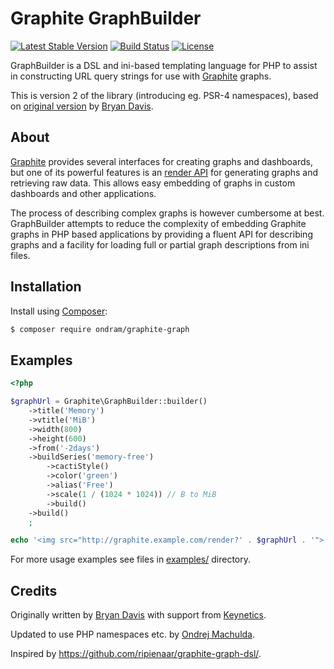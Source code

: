 # Graphite GraphBuilder

[![Latest Stable Version](https://img.shields.io/packagist/v/ondram/graphite-graph.svg?style=flat-square)](https://packagist.org/packages/ondram/graphite-graph)
[![Build Status](https://img.shields.io/travis/OndraM/graphite-graph-php.svg?style=flat-square)](https://travis-ci.org/OndraM/graphite-graph-php)
[![License](https://img.shields.io/packagist/l/ondram/graphite-graph.svg?style=flat-square)](https://packagist.org/packages/ondram/graphite-graph)

GraphBuilder is a DSL and ini-based templating language for PHP to assist in constructing URL query strings for use with [Graphite](http://graphiteapp.org/) graphs.

This is version 2 of the library (introducing eg. PSR-4 namespaces), based on [original version](https://github.com/bd808/graphite-graph-php) by [Bryan Davis](http://bd808.github.com/).

## About

[Graphite](http://graphiteapp.org/) provides several interfaces for creating graphs and dashboards,
but one of its powerful features is an [render API](https://graphite.readthedocs.io/en/latest/render_api.html) for generating graphs
and retrieving raw data. This allows easy embedding of graphs in custom
dashboards and other applications.

The process of describing complex graphs is however cumbersome at best.
GraphBuilder attempts to reduce the complexity of embedding
Graphite graphs in PHP based applications by providing a fluent API for
describing graphs and a facility for loading full or partial graph
descriptions from ini files.

## Installation

Install using [Composer](http://getcomposer.org/):

```sh
$ composer require ondram/graphite-graph
```

## Examples

```php
<?php

$graphUrl = Graphite\GraphBuilder::builder()
    ->title('Memory')
    ->vtitle('MiB')
    ->width(800)
    ->height(600)
    ->from('-2days')
    ->buildSeries('memory-free')
        ->cactiStyle()
        ->color('green')
        ->alias('Free')
        ->scale(1 / (1024 * 1024)) // B to MiB
        ->build()
    ->build()
    ;

echo '<img src="http://graphite.example.com/render?' . $graphUrl . '">';
```

For more usage examples see files in [examples/](https://github.com/OndraM/graphite-graph-php/tree/master/examples) directory.


## Credits

Originally written by [Bryan Davis](http://bd808.github.com/) with support from [Keynetics](http://keynetics.com/).

Updated to use PHP namespaces etc. by [Ondrej Machulda](https://github.com/OndraM).

Inspired by https://github.com/ripienaar/graphite-graph-dsl/.
